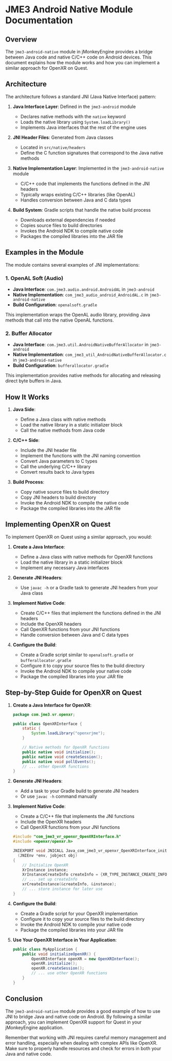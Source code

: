 # JME3 Android Native Module Documentation

## Overview

The `jme3-android-native` module in jMonkeyEngine provides a bridge between Java code and native C/C++ code on Android devices. This document explains how the module works and how you can implement a similar approach for OpenXR on Quest.

## Architecture

The architecture follows a standard JNI (Java Native Interface) pattern:

1. **Java Interface Layer**: Defined in the `jme3-android` module
   - Declares native methods with the `native` keyword
   - Loads the native library using `System.loadLibrary()`
   - Implements Java interfaces that the rest of the engine uses

2. **JNI Header Files**: Generated from Java classes
   - Located in `src/native/headers`
   - Define the C function signatures that correspond to the Java native methods

3. **Native Implementation Layer**: Implemented in the `jme3-android-native` module
   - C/C++ code that implements the functions defined in the JNI headers
   - Typically wraps existing C/C++ libraries (like OpenAL)
   - Handles conversion between Java and C data types

4. **Build System**: Gradle scripts that handle the native build process
   - Downloads external dependencies if needed
   - Copies source files to build directories
   - Invokes the Android NDK to compile native code
   - Packages the compiled libraries into the JAR file

## Examples in the Module

The module contains several examples of JNI implementations:

### 1. OpenAL Soft (Audio)

- **Java Interface**: `com.jme3.audio.android.AndroidAL` in `jme3-android`
- **Native Implementation**: `com_jme3_audio_android_AndroidAL.c` in `jme3-android-native`
- **Build Configuration**: `openalsoft.gradle`

This implementation wraps the OpenAL audio library, providing Java methods that call into the native OpenAL functions.

### 2. Buffer Allocator

- **Java Interface**: `com.jme3.util.AndroidNativeBufferAllocator` in `jme3-android`
- **Native Implementation**: `com_jme3_util_AndroidNativeBufferAllocator.c` in `jme3-android-native`
- **Build Configuration**: `bufferallocator.gradle`

This implementation provides native methods for allocating and releasing direct byte buffers in Java.

## How It Works

1. **Java Side**:
   - Define a Java class with native methods
   - Load the native library in a static initializer block
   - Call the native methods from Java code

2. **C/C++ Side**:
   - Include the JNI header file
   - Implement the functions with the JNI naming convention
   - Convert Java parameters to C types
   - Call the underlying C/C++ library
   - Convert results back to Java types

3. **Build Process**:
   - Copy native source files to build directory
   - Copy JNI headers to build directory
   - Invoke the Android NDK to compile the native code
   - Package the compiled libraries into the JAR file

## Implementing OpenXR on Quest

To implement OpenXR on Quest using a similar approach, you would:

1. **Create a Java Interface**:
   - Define a Java class with native methods for OpenXR functions
   - Load the native library in a static initializer block
   - Implement any necessary Java interfaces

2. **Generate JNI Headers**:
   - Use `javac -h` or a Gradle task to generate JNI headers from your Java class

3. **Implement Native Code**:
   - Create C/C++ files that implement the functions defined in the JNI headers
   - Include the OpenXR headers
   - Call OpenXR functions from your JNI functions
   - Handle conversion between Java and C data types

4. **Configure the Build**:
   - Create a Gradle script similar to `openalsoft.gradle` or `bufferallocator.gradle`
   - Configure it to copy your source files to the build directory
   - Invoke the Android NDK to compile your native code
   - Package the compiled libraries into your JAR file

## Step-by-Step Guide for OpenXR on Quest

1. **Create a Java Interface for OpenXR**:
   ```java
   package com.jme3.vr.openxr;

   public class OpenXRInterface {
       static {
           System.loadLibrary("openxrjme");
       }

       // Native methods for OpenXR functions
       public native void initialize();
       public native void createSession();
       public native void pollEvents();
       // ... other OpenXR functions
   }
   ```

2. **Generate JNI Headers**:
   - Add a task to your Gradle build to generate JNI headers
   - Or use `javac -h` command manually

3. **Implement Native Code**:
   - Create a C/C++ file that implements the JNI functions
   - Include the OpenXR headers
   - Call OpenXR functions from your JNI functions
   ```c
   #include "com_jme3_vr_openxr_OpenXRInterface.h"
   #include <openxr/openxr.h>

   JNIEXPORT void JNICALL Java_com_jme3_vr_openxr_OpenXRInterface_initialize
     (JNIEnv *env, jobject obj)
   {
       // Initialize OpenXR
       XrInstance instance;
       XrInstanceCreateInfo createInfo = {XR_TYPE_INSTANCE_CREATE_INFO};
       // ... set up createInfo
       xrCreateInstance(&createInfo, &instance);
       // ... store instance for later use
   }
   ```

4. **Configure the Build**:
   - Create a Gradle script for your OpenXR implementation
   - Configure it to copy your source files to the build directory
   - Invoke the Android NDK to compile your native code
   - Package the compiled libraries into your JAR file

5. **Use Your OpenXR Interface in Your Application**:
   ```java
   public class MyApplication {
       public void initializeOpenXR() {
           OpenXRInterface openXR = new OpenXRInterface();
           openXR.initialize();
           openXR.createSession();
           // ... use other OpenXR functions
       }
   }
   ```

## Conclusion

The `jme3-android-native` module provides a good example of how to use JNI to bridge Java and native code on Android. By following a similar approach, you can implement OpenXR support for Quest in your jMonkeyEngine application.

Remember that working with JNI requires careful memory management and error handling, especially when dealing with complex APIs like OpenXR. Make sure to properly handle resources and check for errors in both your Java and native code.
